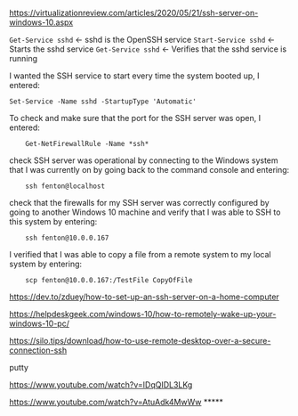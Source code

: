 https://virtualizationreview.com/articles/2020/05/21/ssh-server-on-windows-10.aspx

`Get-Service sshd` ← sshd is the OpenSSH service
`Start-Service sshd` ← Starts the sshd service
`Get-Service sshd` ← Verifies that the sshd service is running

I wanted the SSH service to start every time the system booted up, I entered:

```
Set-Service -Name sshd -StartupType 'Automatic'
```

To check and make sure that the port for the SSH server was open, I entered:

```
    Get-NetFirewallRule -Name *ssh*
```

check SSH server was operational by connecting to the Windows system that I was currently on by going back to the command console and entering:

```
    ssh fenton@localhost
```

check that the firewalls for my SSH server was correctly configured by going to another Windows 10 machine and verify that I was able to SSH to this system by entering:

```
    ssh fenton@10.0.0.167
```

I verified that I was able to copy a file from a remote system to my local system by entering:
```
    scp fenton@10.0.0.167:/TestFile CopyOfFile
```

https://dev.to/zduey/how-to-set-up-an-ssh-server-on-a-home-computer


https://helpdeskgeek.com/windows-10/how-to-remotely-wake-up-your-windows-10-pc/

https://silo.tips/download/how-to-use-remote-desktop-over-a-secure-connection-ssh


putty

https://www.youtube.com/watch?v=IDqQIDL3LKg

https://www.youtube.com/watch?v=AtuAdk4MwWw *****
